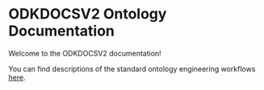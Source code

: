 # ODKDOCSV2 Ontology Documentation

[//]: # "This file is meant to be edited by the ontology maintainer."

Welcome to the ODKDOCSV2 documentation!

You can find descriptions of the standard ontology engineering workflows [here](odk-workflows/index.md).
